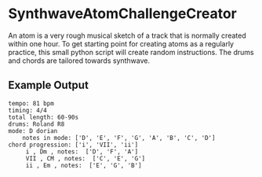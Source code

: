 # SynthwaveAtomChallengeCreator

An atom is a very rough musical sketch of a track that is normally created within one hour. To get starting point for
creating atoms as a regularly practice, this small python script will create random instructions. The drums and chords
are tailored towards synthwave.

## Example Output

```
tempo: 81 bpm
timing: 4/4
total length: 60-90s
drums: Roland R8
mode: D dorian
	notes in mode: ['D', 'E', 'F', 'G', 'A', 'B', 'C', 'D']
chord progression: ['i', 'VII', 'ii']
	 i , Dm , notes:  ['D', 'F', 'A']
	 VII , CM , notes:  ['C', 'E', 'G']
	 ii , Em , notes:  ['E', 'G', 'B']
```